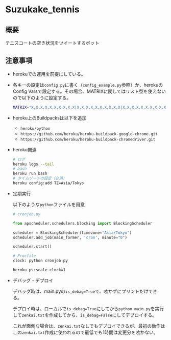 # Suzukake_tennis
## 概要
テニスコートの空き状況をツイートするボット
## 注意事項
* herokuでの運用を前提にしている。

* 各キーの設定は`config.py`に書く（`config_example.py`参照）か、herokuのConfig Varsで設定する。その場合、MATRIXに関してはリスト型を使えないので以下のように設定する。
  ```bash
  MATRIX="X,X,X,X,X,X,X,X,X,X|X,X,X,X,X,X,X,X,X,X|X,X,X,X,X,X,X,X,X,X|X,X,X,X,X,X,X,X,X,X|X,X,X,X,X,X,X,X,X,X|X,X,X,X,X,X,X,X,X,X|X,X,X,X,X,X,X,X,X,X"
  ```
  
* heroku上のBuildpacksは以下を追加

  * `heroku/python`
  * `https://github.com/heroku/heroku-buildpack-google-chrome.git`
  * `https://github.com/heroku/heroku-buildpack-chromedriver.git`

* heroku関連
  ```bash
  # ログ
  heroku logs --tail
  # bash
  heroku run bash
  # タイムゾーンの設定（必須）
  heroku config:add TZ=Asia/Tokyo
  ```

* 定期実行

  以下のような`python`ファイルを用意

  ```python
  # cronjob.py
  
  from apscheduler.schedulers.blocking import BlockingScheduler
  
  scheduler = BlockingScheduler(timezone="Asia/Tokyo")
  scheduler.add_job(main_former, 'cron', minute="0")
  
  scheduler.start()
  ```
  
  ```bash
  # Procfile
  clock: python cronjob.py
  ```
  
  ```bash
  heroku ps:scale clock=1
  ```
  
  
  
* デバッグ・デプロイ

  デバッグ時は、main.pyの`is_debag=True`で、呟かずにプリントだけできる。

  デプロイ時は、ローカルで`is_debag=True`にしてから`python main.py`を実行して`zenkai.txt`を作成してから、`is_debag=False`にしてデプロイする。

  これが面倒な場合は、`zenkai.txt`なしでもデプロイできるが、最初の動作はこの`zenkai.txt`作成に使われるので最低でも1時間は変更分を呟かない。

